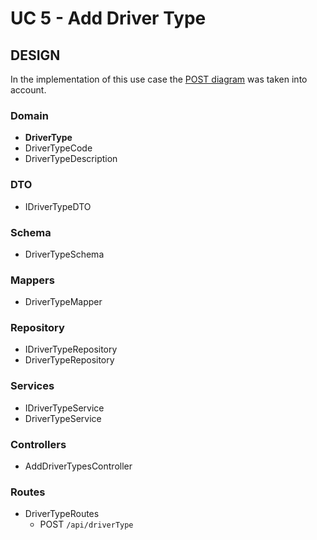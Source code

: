 # UC 5 - Add Driver Type #

## DESIGN ##

In the implementation of this use case the [POST diagram](../POST.png) was taken into account.

### Domain ###
* **DriverType**
* DriverTypeCode
* DriverTypeDescription

### DTO ###
* IDriverTypeDTO

### Schema ###
* DriverTypeSchema

### Mappers ###
* DriverTypeMapper

### Repository ###
* IDriverTypeRepository
* DriverTypeRepository

### Services ###
* IDriverTypeService
* DriverTypeService

### Controllers ###
* AddDriverTypesController

### Routes ###
* DriverTypeRoutes
    * POST ```/api/driverType```